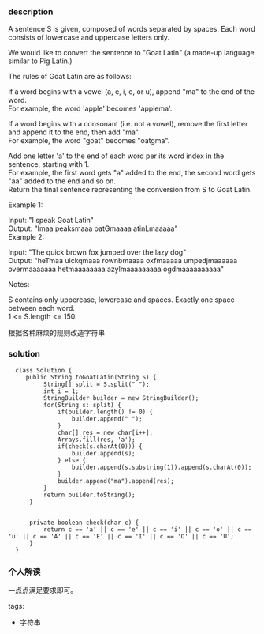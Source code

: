 ### description    
  A sentence S is given, composed of words separated by spaces. Each word consists of lowercase and uppercase letters only.  
    
  We would like to convert the sentence to "Goat Latin" (a made-up language similar to Pig Latin.)  
    
  The rules of Goat Latin are as follows:  
    
  If a word begins with a vowel (a, e, i, o, or u), append "ma" to the end of the word.  
  For example, the word 'apple' becomes 'applema'.  
     
  If a word begins with a consonant (i.e. not a vowel), remove the first letter and append it to the end, then add "ma".  
  For example, the word "goat" becomes "oatgma".  
     
  Add one letter 'a' to the end of each word per its word index in the sentence, starting with 1.  
  For example, the first word gets "a" added to the end, the second word gets "aa" added to the end and so on.  
  Return the final sentence representing the conversion from S to Goat Latin.   
    
     
    
  Example 1:  
    
  Input: "I speak Goat Latin"  
  Output: "Imaa peaksmaaa oatGmaaaa atinLmaaaaa"  
  Example 2:  
    
  Input: "The quick brown fox jumped over the lazy dog"  
  Output: "heTmaa uickqmaaa rownbmaaaa oxfmaaaaa umpedjmaaaaaa overmaaaaaaa hetmaaaaaaaa azylmaaaaaaaaa ogdmaaaaaaaaaa"  
     
    
  Notes:  
    
  S contains only uppercase, lowercase and spaces. Exactly one space between each word.  
  1 <= S.length <= 150.  
    
  根据各种麻烦的规则改造字符串  
### solution    
```    
  class Solution {  
     public String toGoatLatin(String S) {  
          String[] split = S.split(" ");  
          int i = 1;  
          StringBuilder builder = new StringBuilder();  
          for(String s: split) {  
              if(builder.length() != 0) {  
                  builder.append(" ");  
              }  
              char[] res = new char[i++];  
              Arrays.fill(res, 'a');  
              if(check(s.charAt(0))) {  
                  builder.append(s);  
              } else {  
                  builder.append(s.substring(1)).append(s.charAt(0));  
              }  
              builder.append("ma").append(res);  
          }  
          return builder.toString();  
      }  
    
    
      private boolean check(char c) {  
          return c == 'a' || c == 'e' || c == 'i' || c == 'o' || c == 'u' || c == 'A' || c == 'E' || c == 'I' || c == 'O' || c == 'U';  
      }  
  }  
```    
    
### 个人解读    
  一点点满足要求即可。  
    
tags:    
  -  字符串  

